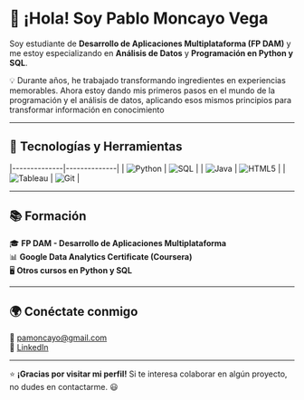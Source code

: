 # 👋 ¡Hola! Soy Pablo Moncayo Vega  

Soy estudiante de **Desarrollo de Aplicaciones Multiplataforma (FP DAM)** y me estoy especializando en **Análisis de Datos** y **Programación en Python y SQL**.  

💡  Durante años, he trabajado transformando ingredientes en experiencias memorables. Ahora estoy dando mis primeros pasos en el mundo de la programación y el análisis de datos, aplicando esos mismos principios para transformar información en conocimiento  

---

## 🔧 Tecnologías y Herramientas  

|--------------|--------------|
| ![Python](https://img.shields.io/badge/Python-3776AB?style=for-the-badge&logo=python&logoColor=white) | ![SQL](https://img.shields.io/badge/SQL-025E8C?style=for-the-badge&logo=sqlite&logoColor=white) |
| ![Java](https://img.shields.io/badge/Java-007396?style=for-the-badge&logo=java&logoColor=white) | ![HTML5](https://img.shields.io/badge/HTML5-E34F26?style=for-the-badge&logo=html5&logoColor=white) |
| ![Tableau](https://img.shields.io/badge/Tableau-E97627?style=for-the-badge&logo=tableau&logoColor=white) | ![Git](https://img.shields.io/badge/Git-F05032?style=for-the-badge&logo=git&logoColor=white) |

---

## 📚 Formación  

🎓 **FP DAM - Desarrollo de Aplicaciones Multiplataforma**  
📊 **Google Data Analytics Certificate (Coursera)**  
🖥️ **Otros cursos en Python y SQL**  

---

## 🌍 Conéctate conmigo  

📩 pamoncayo@gmail.com  
💼 [LinkedIn](https://www.linkedin.com/in/pablomoncayovega/)  


---

⭐ **¡Gracias por visitar mi perfil!** Si te interesa colaborar en algún proyecto, no dudes en contactarme. 😃  


<!--
**electorado/electorado** is a ✨ _special_ ✨ repository because its `README.md` (this file) appears on your GitHub profile.

Here are some ideas to get you started:

- 🔭 I’m currently working on ...
- 🌱 I’m currently learning ...
- 👯 I’m looking to collaborate on ...
- 🤔 I’m looking for help with ...
- 💬 Ask me about ...
- 📫 How to reach me: ...
- 😄 Pronouns: ...
- ⚡ Fun fact: ...
-->
